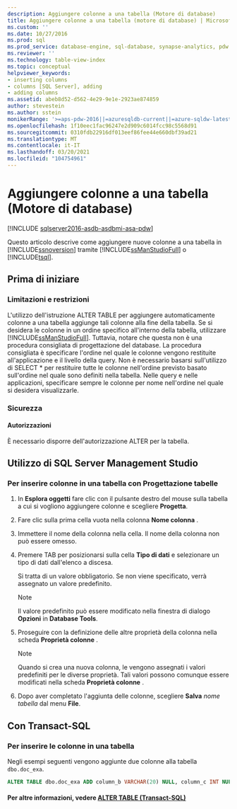 ```yaml
---
description: Aggiungere colonne a una tabella (Motore di database)
title: Aggiungere colonne a una tabella (motore di database) | Microsoft Docs
ms.custom: ''
ms.date: 10/27/2016
ms.prod: sql
ms.prod_service: database-engine, sql-database, synapse-analytics, pdw
ms.reviewer: ''
ms.technology: table-view-index
ms.topic: conceptual
helpviewer_keywords:
- inserting columns
- columns [SQL Server], adding
- adding columns
ms.assetid: abeb8d52-d562-4e29-9e1e-2923ae874859
author: stevestein
ms.author: sstein
monikerRange: '>=aps-pdw-2016||=azuresqldb-current||=azure-sqldw-latest||>=sql-server-2016||>=sql-server-linux-2017||=azuresqldb-mi-current'
ms.openlocfilehash: 1f10eec1fac96247e2d909c6014fcc98c5568d91
ms.sourcegitcommit: 0310fdb22916df013eef86fee44e660dbf39ad21
ms.translationtype: MT
ms.contentlocale: it-IT
ms.lasthandoff: 03/20/2021
ms.locfileid: "104754961"
---
```

# <a name="add-columns-to-a-table-database-engine"></a>Aggiungere colonne a una tabella (Motore di database)

[!INCLUDE [sqlserver2016-asdb-asdbmi-asa-pdw](../../includes/applies-to-version/sqlserver2016-asdb-asdbmi-asa-pdw.md)]

Questo articolo descrive come aggiungere nuove colonne a una tabella in [!INCLUDE[ssnoversion](../../includes/ssnoversion-md.md)] tramite [!INCLUDE[ssManStudioFull](../../includes/ssmanstudiofull-md.md)] o [!INCLUDE[tsql](../../includes/tsql-md.md)].

## <a name="before-you-begin"></a><a name="BeforeYouBegin"></a> Prima di iniziare

### <a name="limitations-and-restrictions"></a><a name="Restrictions"></a> Limitazioni e restrizioni

 L'utilizzo dell'istruzione ALTER TABLE per aggiungere automaticamente colonne a una tabella aggiunge tali colonne alla fine della tabella. Se si desidera le colonne in un ordine specifico all'interno della tabella, utilizzare [!INCLUDE[ssManStudioFull](../../includes/ssmanstudiofull-md.md)]. Tuttavia, notare che questa non è una procedura consigliata di progettazione del database. La procedura consigliata è specificare l'ordine nel quale le colonne vengono restituite all'applicazione e il livello della query. Non è necessario basarsi sull'utilizzo di SELECT * per restituire tutte le colonne nell'ordine previsto basato sull'ordine nel quale sono definiti nella tabella. Nelle query e nelle applicazioni, specificare sempre le colonne per nome nell'ordine nel quale si desidera visualizzarle.

### <a name="security"></a><a name="Security"></a> Sicurezza

#### <a name="permissions"></a><a name="Permissions"></a> Autorizzazioni

È necessario disporre dell'autorizzazione ALTER per la tabella.

## <a name="using-sql-server-management-studio"></a><a name="SSMSProcedure"></a> Utilizzo di SQL Server Management Studio

### <a name="to-insert-columns-into-a-table-with-table-designer"></a>Per inserire colonne in una tabella con Progettazione tabelle

1. In **Esplora oggetti** fare clic con il pulsante destro del mouse sulla tabella a cui si vogliono aggiungere colonne e scegliere **Progetta**.
2. Fare clic sulla prima cella vuota nella colonna **Nome colonna** .
3. Immettere il nome della colonna nella cella. Il nome della colonna non può essere omesso.
4. Premere TAB per posizionarsi sulla cella **Tipo di dati** e selezionare un tipo di dati dall'elenco a discesa.

   Si tratta di un valore obbligatorio. Se non viene specificato, verrà assegnato un valore predefinito.

   > [!NOTE]
   >  Il valore predefinito può essere modificato nella finestra di dialogo **Opzioni** in **Database Tools**.

5. Proseguire con la definizione delle altre proprietà della colonna nella scheda **Proprietà colonne** .

    > [!NOTE]
    >  Quando si crea una nuova colonna, le vengono assegnati i valori predefiniti per le diverse proprietà. Tali valori possono comunque essere modificati nella scheda **Proprietà colonne** .

6. Dopo aver completato l'aggiunta delle colonne, scegliere **Salva** _nome tabella_ dal menu **File**.
  
## <a name="using-transact-sql"></a><a name="TsqlProcedure"></a> Con Transact-SQL
  
### <a name="to-insert-columns-into-a-table"></a>Per inserire le colonne in una tabella  
  
Negli esempi seguenti vengono aggiunte due colonne alla tabella `dbo.doc_exa`.

```sql
ALTER TABLE dbo.doc_exa ADD column_b VARCHAR(20) NULL, column_c INT NULL ;
```

#### <a name="for-more-information-see-alter-table-40transact-sql41"></a><a name="FollowUp"></a> Per altre informazioni, vedere [ALTER TABLE &#40;Transact-SQL&#41;](../../t-sql/statements/alter-table-transact-sql.md)
